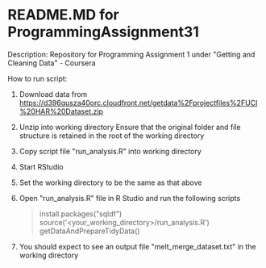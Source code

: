 README.MD for ProgrammingAssignment31
======================================
Description: Repository for Programming Assignment 1 under "Getting and Cleaning Data" - Coursera

How to run script:

1. Download data from https://d396qusza40orc.cloudfront.net/getdata%2Fprojectfiles%2FUCI%20HAR%20Dataset.zip 
2. Unzip into working directory
   Ensure that the original folder and file structure is retained in the root of the working directory
3. Copy script file "run_analysis.R" into working directory
4. Start RStudio
5. Set the working directory to be the same as that above
6. Open "run_analysis.R" file in R Studio and run the following scripts
   > install.packages("sqldf")
   > source('<your_working_directory>/run_analysis.R')
   > getDataAndPrepareTidyData()

7. You should expect to see an output file "melt_merge_dataset.txt" in the working directory



